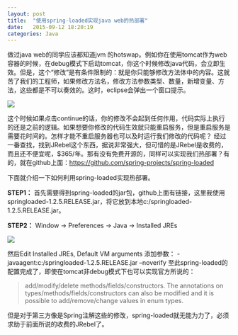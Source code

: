```yaml
---
layout: post
title:  "使用spring-loaded实现java web的热部署"
date:   2015-09-12 18:20:19
categories: Java
---
```

做过java web的同学应该都知道jvm 的hotswap。例如你在使用tomcat作为web容器的时候，在debug模式下启动tomcat，你这个时候修改java代码，会立即生效。但是，这个“修改”是有条件限制的：就是你只能够修改方法体中的内容。这就苦了我们的工程师，如果修改方法名，修改方法参数类型、数量，新增变量、方法，这些都是不可以奏效的。这时，eclipse会弹出一个窗口提示。

![](https://rawgit.com/licaomeng/licaomeng.github.io/master/images/spring-loaded/1.jpg)

这个时候如果点击continue的话，你的修改不会起到任何作用，代码实际上执行的还是之前的逻辑。如果想要你修改的代码生效就只能重启服务，但是重启服务是需要花时间的。怎样才能不重启服务器也可以及时运行我们修改的代码呢？
经过一番查找，找到JRebel这个东西，据说非常强大，但可惜的是JRebel是收费的，而且还不便宜呢，$365/年。那有没有免费开源的，同样可以实现我们热部署？有的，就在github上面：https://github.com/spring-projects/spring-loaded

下面就介绍一下如何利用spring-loaded实现热部署。

**STEP1：**
首先需要得到spring-loaded的jar包，github上面有链接，这里我使用springloaded-1.2.5.RELEASE.jar，将它放到本地c:/springloaded-1.2.5.RELEASE.jar。

**STEP2：**
Window -> Preferences -> Java -> Installed JREs

![](https://rawgit.com/licaomeng/licaomeng.github.io/master/images/spring-loaded/2.jpg)

然后Edit Installed JREs, Default VM arguments 添加参数：
-javaagent:c:/springloaded-1.2.5.RELEASE.jar –noverify
至此spring-loaded的配置完成了，即使在tomcat非debug模式下也可以实现官方所说的：

>add/modify/delete methods/fields/constructors. The annotations on types/methods/fields/constructors can also be modified and it is possible to add/remove/change values in enum types.

但是对于第三方像是Spring注解这些的修改，spring-loaded就无能为力了，必须求助于前面所说的收费的JRebel了。
